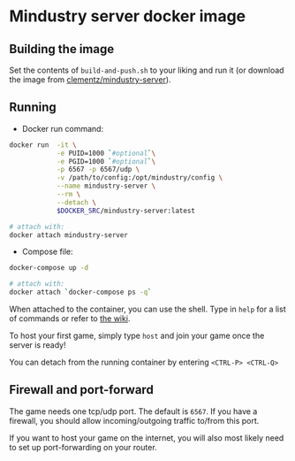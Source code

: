 # Mindustry server docker image

## Building the image

Set the contents of `build-and-push.sh` to your liking and run it (or download
the image from [clementz/mindustry-server][docker-hub-link]).

## Running

* Docker run command:
```bash
docker run  -it \
            -e PUID=1000 `#optional`\
            -e PGID=1000 `#optional`\
            -p 6567 -p 6567/udp \
            -v /path/to/config:/opt/mindustry/config \
            --name mindustry-server \
            --rm \
            --detach \
            $DOCKER_SRC/mindustry-server:latest

# attach with:
docker attach mindustry-server
```
* Compose file:
```bash
docker-compose up -d

# attach with:
docker attach `docker-compose ps -q`
```

When attached to the container, you can use the shell. Type in `help` for a
list of commands or refer to [the wiki][wiki-link-server].

To host your first game, simply type `host` and join your game once the server
is ready!

You can detach from the running container by entering `<CTRL-P> <CTRL-Q>`

## Firewall and port-forward

The game needs one tcp/udp port. The default is `6567`. If you have a firewall,
you should allow incoming/outgoing traffic to/from this port.

If you want to host your game on the internet, you will also most likely need
to set up port-forwarding on your router.

[wiki-link-server]: https://mindustrygame.github.io/wiki/servers/#dedicated-server-commands
[docker-hub-link]: https://hub.docker.com/r/clementz/mindustry-server
